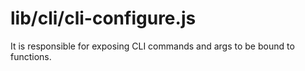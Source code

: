# lib/cli/cli-configure.js

It is responsible for exposing CLI commands and args to be bound to functions.
